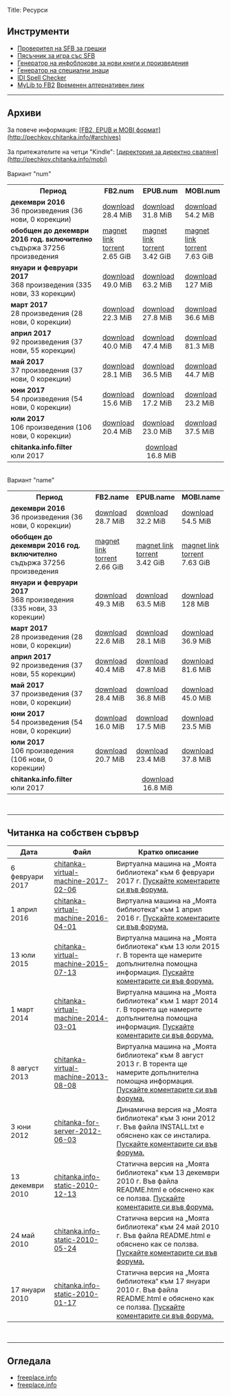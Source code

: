 Title: Ресурси

## __Инструменти__

* [Проверител на SFB за грешки](http://tools.chitanka.info/sfb-check/)
* [Пясъчник за игра със SFB](/sandbox)
* [Генератор на инфоблокове за нови книги и произведения](http://tools.chitanka.info/infogen/)
* [Генератор на специални знаци](http://tools.chitanka.info/specialchar/)
* [IDI Spell Checker](http://freeplace.info/ididictionary/bulgarian_spell_checker/)
* [MyLib to FB2](http://www.sfbg.us/mylibtofb2/) [Временен алтернативен линк](http://asen.baramov.org/rsrc/MyLibToFB2_v-0-6-03.zip)

-------------------------------------
<h2 id="archives"><strong>Архиви</strong></h2>
За повече информация: <u>[FB2, EPUB и MOBI формат](http://pechkov.chitanka.info/#archives)</u><br/>
<br/>
За притежателите на четци "Kindle": <u>[директория за директно сваляне](http://pechkov.chitanka.info/mobi)</u><br/>
<br/>
Вариант "num"
<table class="table table-striped">
  <tr>
    <th>Период</th>
    <th>FB2.num</th>
    <th>EPUB.num</th>
    <th>MOBI.num</th>
  </tr>
  <tr>
    <td><b>декември 2016</b><br>36 произведения (36 нови, 0 корекции)</td>
    <td><a href="https://pechkov.chitanka.info/archives/chitanka.info.fb2.num-2016.12.zip">download</a><br/>28.4 MiB</td>
    <td><a href="https://pechkov.chitanka.info/archives/chitanka.info.epub.num-2016.12.zip">download</a><br/>31.8 MiB</td>
    <td><a href="https://pechkov.chitanka.info/archives/chitanka.info.mobi.num-2016.12.zip">download</a><br/>54.2 MiB</td>
  </tr>
  <tr class="danger">
    <td><b>обобщен до декември 2016 год. включително</b><br>съдържа 37256 произведения</td>
    <td><a href="magnet:?xt=urn:btih:81154b3a6a7af342e520770393ef1267ec5932b6&dn=chitanka.info.fb2.num-2016.12-cumulative.zip">magnet link</a><br/>
			<a href="http://zamunda.net/banan?id=500398" target="_blank">torrent</a><br/>2.65 GiB</td>
    <td><a href="magnet:?xt=urn:btih:019bf49f710747764951294637dc6935c60e1bfc&dn=chitanka.info.epub.num-2016.12-cumulative.zip">magnet link</a><br/>
			<a href="http://zamunda.net/banan?id=500396" target="_blank">torrent</a><br/>3.42 GiB</td>
    <td><a href="magnet:?xt=urn:btih:4f859b9aa10007f4584f9fda502f6bc769237cd4&dn=chitanka.info.mobi.num-2016.12-cumulative.zip">magnet link</a><br/>
			<a href="http://zamunda.net/banan?id=500403" target="_blank">torrent</a><br/>7.63 GiB</td>
  </tr>
  <tr>
    <td><b>януари и февруари 2017</b><br>368 произведения (335 нови, 33 корекции)</td>
    <td><a href="https://pechkov.chitanka.info/archives/chitanka.info.fb2.num-2017.01-02.zip">download</a><br/>49.0 MiB</td>
    <td><a href="https://pechkov.chitanka.info/archives/chitanka.info.epub.num-2017.01-02.zip">download</a><br/>63.2 MiB</td>
    <td><a href="https://pechkov.chitanka.info/archives/chitanka.info.mobi.num-2017.01-02.zip">download</a><br/>127 MiB</td>
  </tr>
  <tr>
    <td><b>март 2017</b><br>28 произведения (28 нови, 0 корекции)</td>
    <td><a href="https://pechkov.chitanka.info/archives/chitanka.info.fb2.num-2017.03.zip">download</a><br/>22.3 MiB</td>
    <td><a href="https://pechkov.chitanka.info/archives/chitanka.info.epub.num-2017.03.zip">download</a><br/>27.8 MiB</td>
    <td><a href="https://pechkov.chitanka.info/archives/chitanka.info.mobi.num-2017.03.zip">download</a><br/>36.6 MiB</td>
  </tr>
  <tr>
    <td><b>април 2017</b><br>92 произведения (37 нови, 55 корекции)</td>
    <td><a href="https://pechkov.chitanka.info/archives/chitanka.info.fb2.num-2017.04.zip">download</a><br/>40.0 MiB</td>
    <td><a href="https://pechkov.chitanka.info/archives/chitanka.info.epub.num-2017.04.zip">download</a><br/>47.4 MiB</td>
    <td><a href="https://pechkov.chitanka.info/archives/chitanka.info.mobi.num-2017.04.zip">download</a><br/>81.3 MiB</td>
  </tr>
  <tr>
    <td><b>май 2017</b><br>37 произведения (37 нови, 0 корекции)</td>
    <td><a href="https://pechkov.chitanka.info/archives/chitanka.info.fb2.num-2017.05.zip">download</a><br/>28.1 MiB</td>
    <td><a href="https://pechkov.chitanka.info/archives/chitanka.info.epub.num-2017.05.zip">download</a><br/>36.5 MiB</td>
    <td><a href="https://pechkov.chitanka.info/archives/chitanka.info.mobi.num-2017.05.zip">download</a><br/>44.7 MiB</td>
  </tr>
  <tr>
    <td><b>юни 2017</b><br>54 произведения (54 нови, 0 корекции)</td>
    <td><a href="https://pechkov.chitanka.info/archives/chitanka.info.fb2.num-2017.06.zip">download</a><br/>15.6 MiB</td>
    <td><a href="https://pechkov.chitanka.info/archives/chitanka.info.epub.num-2017.06.zip">download</a><br/>17.2 MiB</td>
    <td><a href="https://pechkov.chitanka.info/archives/chitanka.info.mobi.num-2017.06.zip">download</a><br/>23.2 MiB</td>
  </tr>
  <tr>
    <td><b>юли 2017</b><br>106 произведения (106 нови, 0 корекции)</td>
    <td><a href="https://powerservice-bg.eu/chitanka.info/archives/chitanka.info.fb2.num-2017.07.zip">download</a><br/>20.4 MiB</td>
    <td><a href="https://powerservice-bg.eu/chitanka.info/archives/chitanka.info.epub.num-2017.07.zip">download</a><br/>23.0 MiB</td>
    <td><a href="https://powerservice-bg.eu/chitanka.info/archives/chitanka.info.mobi.num-2017.07.zip">download</a><br/>37.5 MiB</td>
  </tr>
  <tr>
    <td><b>chitanka.info.filter</b><br>юли 2017</td>
    <td colspan="3" align="center"><a href="https://powerservice-bg.eu/chitanka.info/util/chitanka.info.filter-2017.07.zip">download</a><br/>16.8 MiB</td>
  </tr>
</table>
<br/>
Вариант "name"
<table class="table table-striped">
  <tr>
    <th>Период</th>
    <th>FB2.name</th>
    <th>EPUB.name</th>
    <th>MOBI.name</th>
  </tr>
  <tr>
    <td><b>декември 2016</b><br>36 произведения (36 нови, 0 корекции)</td>
    <td><a href="https://pechkov.chitanka.info/archives/chitanka.info.fb2.name-2016.12.zip">download</a><br/>28.7 MiB</td>
    <td><a href="https://pechkov.chitanka.info/archives/chitanka.info.epub.name-2016.12.zip">download</a><br/>32.2 MiB</td>
    <td><a href="https://pechkov.chitanka.info/archives/chitanka.info.mobi.name-2016.12.zip">download</a><br/>54.5 MiB</td>
  </tr>
  <tr class="danger">
    <td><b>обобщен до декември 2016 год. включително</b><br>съдържа 37256 произведения</td>
    <td><a href="magnet:?xt=urn:btih:86ff483685619162c8321a524f5d5c12c6a85de4&dn=chitanka.info.fb2.name-2016.12-cumulative.zip">magnet link</a><br/>
			<a href="http://zamunda.net/banan?id=500397" target="_blank">torrent</a><br/>2.66 GiB</td>
    <td><a href="magnet:?xt=urn:btih:e559af2d2a74a48ce78afee0b0c8be303fcc89f3&dn=chitanka.info.epub.name-2016.12-cumulative.zip">magnet link</a><br/>
				<a href="http://zamunda.net/banan?id=500395" target="_blank">torrent</a><br/>3.42 GiB</td>
    <td><a href="magnet:?xt=urn:btih:d8ed8c8681027fc2284eafca1e11411db24259ca&dn=chitanka.info.mobi.name-2016.12-cumulative.zip">magnet link</a><br/>
				<a href="http://zamunda.net/banan?id=500401" target="_blank">torrent</a><br/>7.63 GiB</td>
  </tr>
  <tr>
    <td><b>януари и февруари 2017</b><br>368 произведения (335 нови, 33 корекции)</td>
    <td><a href="https://pechkov.chitanka.info/archives/chitanka.info.fb2.name-2017.01-02.zip">download</a><br/>49.3 MiB</td>
    <td><a href="https://pechkov.chitanka.info/archives/chitanka.info.epub.name-2017.01-02.zip">download</a><br/>63.5 MiB</td>
    <td><a href="https://pechkov.chitanka.info/archives/chitanka.info.mobi.name-2017.01-02.zip">download</a><br/>128 MiB</td>
  </tr>
  <tr>
    <td><b>март 2017</b><br>28 произведения (28 нови, 0 корекции)</td>
    <td><a href="https://pechkov.chitanka.info/archives/chitanka.info.fb2.name-2017.03.zip">download</a><br/>22.6 MiB</td>
    <td><a href="https://pechkov.chitanka.info/archives/chitanka.info.epub.name-2017.03.zip">download</a><br/>28.1 MiB</td>
    <td><a href="https://pechkov.chitanka.info/archives/chitanka.info.mobi.name-2017.03.zip">download</a><br/>36.9 MiB</td>
  </tr>
  <tr>
    <td><b>април 2017</b><br>92 произведения (37 нови, 55 корекции)</td>
    <td><a href="https://pechkov.chitanka.info/archives/chitanka.info.fb2.name-2017.04.zip">download</a><br/>40.4 MiB</td>
    <td><a href="https://pechkov.chitanka.info/archives/chitanka.info.epub.name-2017.04.zip">download</a><br/>47.8 MiB</td>
    <td><a href="https://pechkov.chitanka.info/archives/chitanka.info.mobi.name-2017.04.zip">download</a><br/>81.6 MiB</td>
  </tr>
  <tr>
    <td><b>май 2017</b><br>37 произведения (37 нови, 0 корекции)</td>
    <td><a href="https://pechkov.chitanka.info/archives/chitanka.info.fb2.name-2017.05.zip">download</a><br/>28.4 MiB</td>
    <td><a href="https://pechkov.chitanka.info/archives/chitanka.info.epub.name-2017.05.zip">download</a><br/>36.8 MiB</td>
    <td><a href="https://pechkov.chitanka.info/archives/chitanka.info.mobi.name-2017.05.zip">download</a><br/>45.0 MiB</td>
  </tr>
  <tr>
    <td><b>юни 2017</b><br>54 произведения (54 нови, 0 корекции)</td>
    <td><a href="https://pechkov.chitanka.info/archives/chitanka.info.fb2.name-2017.06.zip">download</a><br/>16.0 MiB</td>
    <td><a href="https://pechkov.chitanka.info/archives/chitanka.info.epub.name-2017.06.zip">download</a><br/>17.5 MiB</td>
    <td><a href="https://pechkov.chitanka.info/archives/chitanka.info.mobi.name-2017.06.zip">download</a><br/>23.5 MiB</td>
  </tr>
  <tr>
    <td><b>юли 2017</b><br>106 произведения (106 нови, 0 корекции)</td>
    <td><a href="https://powerservice-bg.eu/chitanka.info/archives/chitanka.info.fb2.name-2017.07.zip">download</a><br/>20.7 MiB</td>
    <td><a href="https://powerservice-bg.eu/chitanka.info/archives/chitanka.info.epub.name-2017.07.zip">download</a><br/>23.4 MiB</td>
    <td><a href="https://powerservice-bg.eu/chitanka.info/archives/chitanka.info.mobi.name-2017.07.zip">download</a><br/>37.8 MiB</td>
  </tr>
  <tr>
    <td><b>chitanka.info.filter</b><br>юли 2017</td>
    <td colspan="3" align="center"><a href="https://powerservice-bg.eu/chitanka.info/util/chitanka.info.filter-2017.07.zip">download</a><br/>16.8 MiB</td>
  </tr>
</table>
<br/>

-------------------------------------
<h2 id="my-library-on-my-own-server"><strong>Читанка на собствен сървър</strong></h2>

Дата             | Файл                                                                                                               | Кратко описание
---------------- | ------------------------------------------------------------------------------------------------------------------ | -----------------------------------------------------------------------------------------------------------------------------------------------------------------------------------------------------------------------------
6 февруари 2017  | [chitanka-virtual-machine-2017-02-06](https://files.chitanka.info/chitanka.06.02.2017.torrent)                     | Виртуална машина на „Моята библиотека“ към 6 февруари 2017 г. [Пускайте коментарите си във форума.](http://forum.chitanka.info/my-library-on-virtual-machine-t3949.html)
1 април 2016     | [chitanka-virtual-machine-2016-04-01](http://files.chitanka.info/chitanka.01.04.2016.torrent)                      | Виртуална машина на „Моята библиотека“ към 1 април 2016 г. [Пускайте коментарите си във форума.](http://forum.chitanka.info/my-library-on-virtual-machine-t3949.html)
13 юли 2015      | [chitanka-virtual-machine-2015-07-13](http://files.chitanka.info/chitanka.13.07.2015.torrent)                      | Виртуална машина на „Моята библиотека“ към 13 юли 2015 г. В торента ще намерите допълнителна помощна информация. [Пускайте коментарите си във форума.](http://forum.chitanka.info/my-library-on-virtual-machine-t3949.html)
1 март 2014      | [chitanka-virtual-machine-2014-03-01](http://static.chitanka.info/tor/chitanka-virtual-machine-2014-03-01.torrent) | Виртуална машина на „Моята библиотека“ към 1 март 2014 г. В торента ще намерите допълнителна помощна информация. [Пускайте коментарите си във форума.](http://forum.chitanka.info/my-library-on-virtual-machine-t3949.html)
8 август 2013    | [chitanka-virtual-machine-2013-08-08](http://static.chitanka.info/tor/chitanka-virtual-machine-2013-08-08.torrent) | Виртуална машина на „Моята библиотека“ към 8 август 2013 г. В торента ще намерите допълнителна помощна информация. [Пускайте коментарите си във форума.](http://forum.chitanka.info/my-library-on-virtual-machine-t3949.html)
3 юни 2012       | [chitanka-for-server-2012-06-03](http://static.chitanka.info/tor/chitanka-for-server-2012-06-03.torrent)           | Динамична версия на „Моята библиотека“ към 3 юни 2012 г. Във файла INSTALL.txt е обяснено как се инсталира. [Пускайте коментарите си във форума.](http://forum.chitanka.info/chitanka-download-own-server-t3178.html)
13 декември 2010 | [chitanka.info-static-2010-12-13](http://static.chitanka.info/tor/chitanka.info-static-2010-12-13.torrent)         | Статична версия на „Моята библиотека“ към 13 декември 2010 г. Във файла README.html е обяснено как се ползва. [Пускайте коментарите си във форума.](http://forum.chitanka.info/static-version-t1517.html)
24 май 2010      | [chitanka.info-static-2010-05-24](http://static.chitanka.info/tor/chitanka.info-static-2010-05-24.torrent)         | Статична версия на „Моята библиотека“ към 24 май 2010 г. Във файла README.html е обяснено как се ползва. [Пускайте коментарите си във форума.](http://forum.chitanka.info/static-version-t1517.html)
17 януари 2010   | [chitanka.info-static-2010-01-17](http://static.chitanka.info/tor/chitanka.info-static-2010-01-17.torrent)         | Статична версия на „Моята библиотека“ към 17 януари 2010 г. Във файла README.html е обяснено как се ползва. [Пускайте коментарите си във форума.](http://forum.chitanka.info/static-version-t1517.html)

<br/>

-------------------------------------
## __Огледала__

* [freeplace.info](http://freeplace.info/proxy/browse.php?u=http://clivl6rf3vft7ihw.onion)
* [freeplace.info](http://freeplace.info/proxy/browse.php?u=http://chitanka.i2p)

